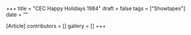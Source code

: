 +++
title = "CEC Happy Holidays 1984"
draft = false
tags = ["Showtapes"]
date = ""

[Article]
contributors = []
gallery = []
+++